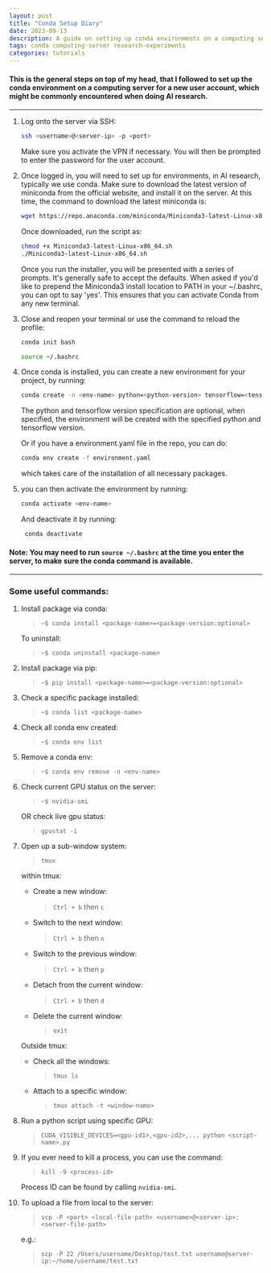 ```yaml
---
layout: post
title: "Conda Setup Diary"
date: 2023-09-13
description: A guide on setting up conda environments on a computing server for AI research
tags: conda computing-server research-experiments
categories: tutorials
---
```


#### This is the general steps on top of my head, that I followed to set up the conda environment on a computing server for a new user account, which might be commonly encountered when doing AI research.

---

1. Log onto the server via SSH:
    ```bash
    ssh <username>@<server-ip> -p <port>
    ```
   Make sure you activate the VPN if necessary. You will then be prompted to enter the password for the user account.


2. Once logged in, you will need to set up for environments, in AI research, typically we use conda. Make sure to download the latest version of miniconda from the official website, and install it on the server. At this time, the command to download the latest miniconda is:
    ```bash
    wget https://repo.anaconda.com/miniconda/Miniconda3-latest-Linux-x86_64.sh
    ```
    Once downloaded, run the script as:
    ```bash
    chmod +x Miniconda3-latest-Linux-x86_64.sh
    ./Miniconda3-latest-Linux-x86_64.sh
    ```
   Once you run the installer, you will be presented with a series of prompts. It's generally safe to accept the defaults. When asked if you'd like to prepend the Miniconda3 install location to PATH in your ~/.bashrc, you can opt to say 'yes'. This ensures that you can activate Conda from any new terminal. 


3.  Close and reopen your terminal or use the command to reload the profile:
    ```bash
    conda init bash
    ```
    ```bash
    source ~/.bashrc
    ```


4. Once conda is installed, you can create a new environment for your project, by running:
   ```bash
   conda create -n <env-name> python=<python-version> tensorflow=<tensorflow-version>
   ```
   The python and tensorflow version specification are optional, when specified, the environment will be created with the specified python and tensorflow version.

   Or if you have a environment.yaml file in the repo, you can do:
    ```bash
   conda env create -f environment.yaml
   ```
   which takes care of the installation of all necessary packages.

5. you can then activate the environment by running:
   ```bash
   conda activate <env-name>
   ```
   And deactivate it by running:
   ```bash
    conda deactivate
    ```

#### <strong>Note:</strong> You may need to run ```source ~/.bashrc``` at the time you enter the server, to make sure the conda command is available.

---

### Some useful commands:
1. Install package via conda:

    > `~$ conda install <package-name>=<package-version:optional>`
   
    To uninstall:

    > `~$ conda uninstall <package-name>`

2. Install package via pip:

    > `~$ pip install <package-name>=<package-version:optional>`

3. Check a specific package installed:

    > `~$ conda list <package-name>`

4. Check all conda env created:

    > `~$ conda env list`

5. Remove a conda env:

    > `~$ conda env remove -n <env-name>`

6. Check current GPU status on the server:

    > `~$ nvidia-smi`

   OR check live gpu status:

   > `gpustat -i`

7. Open up a sub-window system:
   
   > `tmux`

   within tmux:
   
   - Create a new window:
   
     > `Ctrl + b` then `c`
   
   - Switch to the next window:
   
     > `Ctrl + b` then `n`
   
   - Switch to the previous window:
   
     > `Ctrl + b` then `p`

   - Detach from the current window:
    
     > `Ctrl + b` then `d`
   
   - Delete the current window:
   
     > `exit`

   Outside tmux:
   
   - Check all the windows:
   
     > `tmux ls`
   
   - Attach to a specific window:
   
     > `tmux attach -t <window-name>`

8. Run a python script using specific GPU:

    > `CUDA_VISIBLE_DEVICES=<gpu-id1>,<gpu-id2>,... python <script-name>.py`

9. If you ever need to kill a process, you can use the command:

    > `kill -9 <process-id>`

    Process ID can be found by calling `nvidia-smi`.

10. To upload a file from local to the server:

    > `scp -P <port> <local-file-path> <username>@<server-ip>:<server-file-path>`

    e.g.:

    > `scp -P 22 /Users/username/Desktop/test.txt username@server-ip:~/home/username/test.txt`

